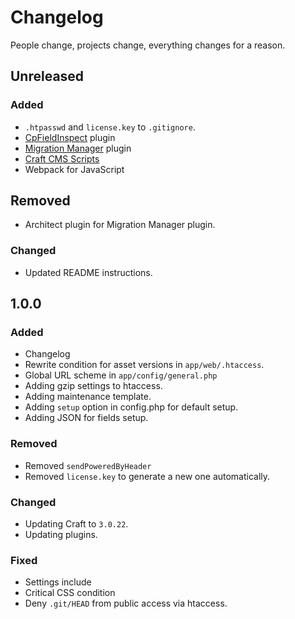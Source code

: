 # Changelog

People change, projects change, everything changes for a reason.

## Unreleased
### Added
- `.htpasswd` and `license.key` to `.gitignore`.
- [CpFieldInspect](https://github.com/mmikkel/CpFieldInspect-Craft) plugin
- [Migration Manager](https://github.com/Firstborn/Craft-Migration-Manager/) plugin
- [Craft CMS Scripts](https://github.com/nystudio107/craft-scripts)
- Webpack for JavaScript

## Removed
- Architect plugin for Migration Manager plugin.

### Changed
- Updated README instructions.

## 1.0.0
### Added
- Changelog
- Rewrite condition for asset versions in `app/web/.htaccess`.
- Global URL scheme in `app/config/general.php`
- Adding gzip settings to htaccess.
- Adding maintenance template.
- Adding `setup` option in config.php for default setup.
- Adding JSON for fields setup.

### Removed
- Removed `sendPoweredByHeader`
- Removed `license.key` to generate a new one automatically.

### Changed
- Updating Craft to `3.0.22`.
- Updating plugins.

### Fixed
- Settings include
- Critical CSS condition
- Deny `.git/HEAD` from public access via htaccess.
